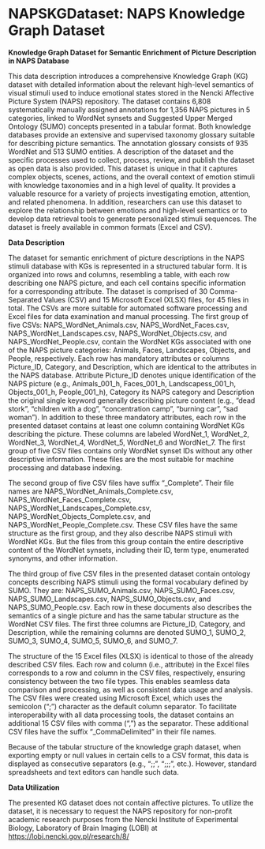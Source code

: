 # NAPSKGDataset: NAPS Knowledge Graph Dataset

**Knowledge Graph Dataset for Semantic Enrichment of Picture Description in NAPS Database**

This data description introduces a comprehensive Knowledge Graph (KG) dataset with detailed information about the relevant high-level semantics of visual stimuli used to induce emotional states stored in the Nencki Affective Picture System (NAPS) repository. The dataset contains 6,808 systematically manually assigned annotations for 1,356 NAPS pictures in 5 categories, linked to WordNet synsets and Suggested Upper Merged Ontology (SUMO) concepts presented in a tabular format. Both knowledge databases provide an extensive and supervised taxonomy glossary suitable for describing picture semantics. The annotation glossary consists of 935 WordNet and 513 SUMO entities. A description of the dataset and the specific processes used to collect, process, review, and publish the dataset as open data is also provided. This dataset is unique in that it captures complex objects, scenes, actions, and the overall context of emotion stimuli with knowledge taxonomies and in a high level of quality. It provides a valuable resource for a variety of projects investigating emotion, attention, and related phenomena. In addition, researchers can use this dataset to explore the relationship between emotions and high-level semantics or to develop data retrieval tools to generate personalized stimuli sequences. The dataset is freely available in common formats (Excel and CSV).

**Data Description**

The dataset for semantic enrichment of picture descriptions in the NAPS stimuli database with KGs is represented in a structured tabular form. It is organized into rows and columns, resembling a table, with each row describing one NAPS picture, and each cell contains specific information for a corresponding attribute. The dataset is comprised of 30 Comma-Separated Values (CSV) and 15 Microsoft Excel (XLSX) files, for 45 files in total. The CSVs are more suitable for automated software processing and Excel files for data examination and manual processing.
The first group of five CSVs: NAPS_WordNet_Animals.csv, NAPS_WordNet_Faces.csv, NAPS_WordNet_Landscapes.csv, NAPS_WordNet_Objects.csv, and NAPS_WordNet_People.csv, contain the WordNet KGs associated with one of the NAPS picture categories: Animals, Faces, Landscapes, Objects, and People, respectively. Each row has mandatory attributes or columns Picture_ID, Category, and Description, which are identical to the attributes in the NAPS database. Attribute Picture_ID denotes unique identification of the NAPS picture (e.g., Animals_001_h, Faces_001_h, Landscapess_001_h, Objects_001_h, People_001_h), Category its NAPS category and Description the original single keyword generally describing picture content (e.g., “dead stork”, “children with a dog”, “concentration camp”, “burning car”, “sad woman”). In addition to these three mandatory attributes, each row in the presented dataset contains at least one column containing WordNet KGs describing the picture. These columns are labeled WordNet_1, WordNet_2, WordNet_3, WordNet_4, WordNet_5, WordNet_6 and WordNet_7. 
The first group of five CSV files contains only WordNet synset IDs without any other descriptive information. These files are the most suitable for machine processing and database indexing. 

The second group of five CSV files have suffix “_Complete”. Their file names are NAPS_WordNet_Animals_Complete.csv, NAPS_WordNet_Faces_Complete.csv, NAPS_WordNet_Landscapes_Complete.csv, NAPS_WordNet_Objects_Complete.csv, and NAPS_WordNet_People_Complete.csv. These CSV files have the same structure as the first group, and they also describe NAPS stimuli with WordNet KGs. But the files from this group contain the entire descriptive content of the WordNet synsets, including their ID, term type, enumerated synonyms, and other information.

The third group of five CSV files in the presented dataset contain ontology concepts describing NAPS stimuli using the formal vocabulary defined by SUMO. They are: NAPS_SUMO_Animals.csv, NAPS_SUMO_Faces.csv, NAPS_SUMO_Landscapes.csv, NAPS_SUMO_Objects.csv, and NAPS_SUMO_People.csv. Each row in these documents also describes the semantics of a single picture and has the same tabular structure as the WordNet CSV files. The first three columns are Picture_ID, Category, and Description, while the remaining columns are denoted SUMO_1, SUMO_2, SUMO_3, SUMO_4, SUMO_5, SUMO_6, and SUMO_7. 

The structure of the 15 Excel files (XLSX) is identical to those of the already described CSV files. Each row and column (i.e., attribute) in the Excel files corresponds to a row and column in the CSV files, respectively, ensuring consistency between the two file types. This enables seamless data comparison and processing, as well as consistent data usage and analysis.
The CSV files were created using Microsoft Excel, which uses the semicolon (“;”) character as the default column separator. To facilitate interoperability with all data processing tools, the dataset contains an additional 15 CSV files with comma (“,”) as the separator. These additional CSV files have the suffix “_CommaDelimited” in their file names.

Because of the tabular structure of the knowledge graph dataset, when exporting empty or null values in certain cells to a CSV format, this data is displayed as consecutive separators (e.g., “;;”, “;;;”, etc.). However, standard spreadsheets and text editors can handle such data.

**Data Utilization**

The presented KG dataset does not contain affective pictures. To utilize the dataset, it is necessary to request the NAPS repository for non-profit academic research purposes from the Nencki Institute of Experimental Biology, Laboratory of Brain Imaging (LOBI) at https://lobi.nencki.gov.pl/research/8/
